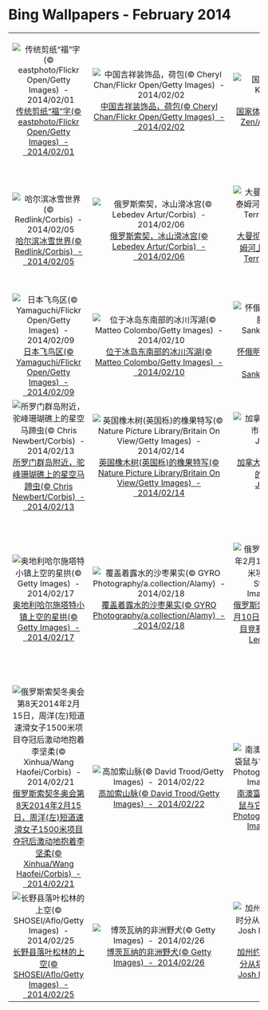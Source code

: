# Bing Wallpapers - February 2014

| | | | |
|:-------------------------:|:-------------------------:|:-------------------------:|:-------------------------:|
| ![传统剪纸“福”字(© eastphoto/Flickr Open/Getty Images)  -  2014/02/01](https://bing.ee123.net/img/cn/fhd/2014/02/01.jpg)[传统剪纸“福”字(© eastphoto/Flickr Open/Getty Images)  -  2014/02/01](https://bing.ee123.net/img/cn/fhd/2014/02/01.jpg) | ![中国吉祥装饰品，荷包(© Cheryl Chan/Flickr Open/Getty Images)  -  2014/02/02](https://bing.ee123.net/img/cn/fhd/2014/02/02.jpg)[中国吉祥装饰品，荷包(© Cheryl Chan/Flickr Open/Getty Images)  -  2014/02/02](https://bing.ee123.net/img/cn/fhd/2014/02/02.jpg) | ![国家体育场上空的焰火(© Kevin Zen/Alamy)  -  2014/02/03](https://bing.ee123.net/img/cn/fhd/2014/02/03.jpg)[国家体育场上空的焰火(© Kevin Zen/Alamy)  -  2014/02/03](https://bing.ee123.net/img/cn/fhd/2014/02/03.jpg) | ![云海，太阳下山时爬上3600米的牛背山拍摄贡嘎山(© 4X-image/E+/Getty Images)  -  2014/02/04](https://bing.ee123.net/img/cn/fhd/2014/02/04.jpg)[云海，太阳下山时爬上3600米的牛背山拍摄贡嘎山(© 4X-image/E+/Getty Images)  -  2014/02/04](https://bing.ee123.net/img/cn/fhd/2014/02/04.jpg) |
| ![哈尔滨冰雪世界(© Redlink/Corbis)  -  2014/02/05](https://bing.ee123.net/img/cn/fhd/2014/02/05.jpg)[哈尔滨冰雪世界(© Redlink/Corbis)  -  2014/02/05](https://bing.ee123.net/img/cn/fhd/2014/02/05.jpg) | ![俄罗斯索契，冰山滑冰宫(© Lebedev Artur/Corbis)  -  2014/02/06](https://bing.ee123.net/img/cn/fhd/2014/02/06.jpg)[俄罗斯索契，冰山滑冰宫(© Lebedev Artur/Corbis)  -  2014/02/06](https://bing.ee123.net/img/cn/fhd/2014/02/06.jpg) | ![大曼彻斯特郡斯托克波特市，泰姆河上两只为鱼相争的苍鹭(© Terry Whittaker/Corbis)  -  2014/02/07](https://bing.ee123.net/img/cn/fhd/2014/02/07.jpg)[大曼彻斯特郡斯托克波特市，泰姆河上两只为鱼相争的苍鹭(© Terry Whittaker/Corbis)  -  2014/02/07](https://bing.ee123.net/img/cn/fhd/2014/02/07.jpg) | ![英格兰利物浦，便士小巷临街铁门上所展示的披头士(© Chris Brink/SuperStock)  -  2014/02/08](https://bing.ee123.net/img/cn/fhd/2014/02/08.jpg)[英格兰利物浦，便士小巷临街铁门上所展示的披头士(© Chris Brink/SuperStock)  -  2014/02/08](https://bing.ee123.net/img/cn/fhd/2014/02/08.jpg) |
| ![日本飞鸟区(© Yamaguchi/Flickr Open/Getty Images)  -  2014/02/09](https://bing.ee123.net/img/cn/fhd/2014/02/09.jpg)[日本飞鸟区(© Yamaguchi/Flickr Open/Getty Images)  -  2014/02/09](https://bing.ee123.net/img/cn/fhd/2014/02/09.jpg) | ![位于冰岛东南部的冰川泻湖(© Matteo Colombo/Getty Images)  -  2014/02/10](https://bing.ee123.net/img/cn/fhd/2014/02/10.jpg)[位于冰岛东南部的冰川泻湖(© Matteo Colombo/Getty Images)  -  2014/02/10](https://bing.ee123.net/img/cn/fhd/2014/02/10.jpg) | ![怀俄明州黄石国家公园中的黄腹土拨鼠(© George Sanker/Minden Pictures)  -  2014/02/11](https://bing.ee123.net/img/cn/fhd/2014/02/11.jpg)[怀俄明州黄石国家公园中的黄腹土拨鼠(© George Sanker/Minden Pictures)  -  2014/02/11](https://bing.ee123.net/img/cn/fhd/2014/02/11.jpg) | ![元宵(© View Stock/Alamy)  -  2014/02/12](https://bing.ee123.net/img/cn/fhd/2014/02/12.jpg)[元宵(© View Stock/Alamy)  -  2014/02/12](https://bing.ee123.net/img/cn/fhd/2014/02/12.jpg) |
| ![所罗门群岛附近，驼峰珊瑚礁上的星空马蹄虫(© Chris Newbert/Corbis)  -  2014/02/13](https://bing.ee123.net/img/cn/fhd/2014/02/13.jpg)[所罗门群岛附近，驼峰珊瑚礁上的星空马蹄虫(© Chris Newbert/Corbis)  -  2014/02/13](https://bing.ee123.net/img/cn/fhd/2014/02/13.jpg) | ![英国橡木树(英国栎)的橡果特写(© Nature Picture Library/Britain On View/Getty Images)  -  2014/02/14](https://bing.ee123.net/img/cn/fhd/2014/02/14.jpg)[英国橡木树(英国栎)的橡果特写(© Nature Picture Library/Britain On View/Getty Images)  -  2014/02/14](https://bing.ee123.net/img/cn/fhd/2014/02/14.jpg) | ![加拿大安大略省，大萨德伯里市的白腰朱顶雀(© Don Johnston/Corbis)  -  2014/02/15](https://bing.ee123.net/img/cn/fhd/2014/02/15.jpg)[加拿大安大略省，大萨德伯里市的白腰朱顶雀(© Don Johnston/Corbis)  -  2014/02/15](https://bing.ee123.net/img/cn/fhd/2014/02/15.jpg) | ![不丹帕罗宗-日蓬堡的建筑细节(© Ocean/Corbis)  -  2014/02/16](https://bing.ee123.net/img/cn/fhd/2014/02/16.jpg)[不丹帕罗宗-日蓬堡的建筑细节(© Ocean/Corbis)  -  2014/02/16](https://bing.ee123.net/img/cn/fhd/2014/02/16.jpg) |
| ![奥地利哈尔施塔特小镇上空的星拱(© Getty Images)  -  2014/02/17](https://bing.ee123.net/img/cn/fhd/2014/02/17.jpg)[奥地利哈尔施塔特小镇上空的星拱(© Getty Images)  -  2014/02/17](https://bing.ee123.net/img/cn/fhd/2014/02/17.jpg) | ![覆盖着露水的沙枣果实(© GYRO Photography/a.collection/Alamy)  -  2014/02/18](https://bing.ee123.net/img/cn/fhd/2014/02/18.jpg)[覆盖着露水的沙枣果实(© GYRO Photography/a.collection/Alamy)  -  2014/02/18](https://bing.ee123.net/img/cn/fhd/2014/02/18.jpg) | ![俄罗斯索契冬奥会第3天2014年2月10日，男子短道速滑1500米项目竞赛中的韩天宇(© Streeter Lecka/Getty Images)  -  2014/02/19](https://bing.ee123.net/img/cn/fhd/2014/02/19.jpg)[俄罗斯索契冬奥会第3天2014年2月10日，男子短道速滑1500米项目竞赛中的韩天宇(© Streeter Lecka/Getty Images)  -  2014/02/19](https://bing.ee123.net/img/cn/fhd/2014/02/19.jpg) | ![俄罗斯索契冬奥会第6天2014年2月13日，速度滑冰女子1000米项目金牌得主张虹(© Quinn Rooney/Getty Images)  -  2014/02/20](https://bing.ee123.net/img/cn/fhd/2014/02/20.jpg)[俄罗斯索契冬奥会第6天2014年2月13日，速度滑冰女子1000米项目金牌得主张虹(© Quinn Rooney/Getty Images)  -  2014/02/20](https://bing.ee123.net/img/cn/fhd/2014/02/20.jpg) |
| ![俄罗斯索契冬奥会第8天2014年2月15日，周洋(左)短道速滑女子1500米项目夺冠后激动地抱着李坚柔(© Xinhua/Wang Haofei/Corbis)  -  2014/02/21](https://bing.ee123.net/img/cn/fhd/2014/02/21.jpg)[俄罗斯索契冬奥会第8天2014年2月15日，周洋(左)短道速滑女子1500米项目夺冠后激动地抱着李坚柔(© Xinhua/Wang Haofei/Corbis)  -  2014/02/21](https://bing.ee123.net/img/cn/fhd/2014/02/21.jpg) | ![高加索山脉(© David Trood/Getty Images)  -  2014/02/22](https://bing.ee123.net/img/cn/fhd/2014/02/22.jpg)[高加索山脉(© David Trood/Getty Images)  -  2014/02/22](https://bing.ee123.net/img/cn/fhd/2014/02/22.jpg) | ![南澳富琳德斯国家公园，大赤袋鼠与它的孩子(© Peter Walton Photography/Photolibrary/Getty Images)  -  2014/02/23](https://bing.ee123.net/img/cn/fhd/2014/02/23.jpg)[南澳富琳德斯国家公园，大赤袋鼠与它的孩子(© Peter Walton Photography/Photolibrary/Getty Images)  -  2014/02/23](https://bing.ee123.net/img/cn/fhd/2014/02/23.jpg) | ![华盛顿北瀑布国家公园贝克山滑雪场的滑雪者(© Jay Goodrich/Tandem Stock)  -  2014/02/24](https://bing.ee123.net/img/cn/fhd/2014/02/24.jpg)[华盛顿北瀑布国家公园贝克山滑雪场的滑雪者(© Jay Goodrich/Tandem Stock)  -  2014/02/24](https://bing.ee123.net/img/cn/fhd/2014/02/24.jpg) |
| ![长野县落叶松林的上空(© SHOSEI/Aflo/Getty Images)  -  2014/02/25](https://bing.ee123.net/img/cn/fhd/2014/02/25.jpg)[长野县落叶松林的上空(© SHOSEI/Aflo/Getty Images)  -  2014/02/25](https://bing.ee123.net/img/cn/fhd/2014/02/25.jpg) | ![博茨瓦纳的非洲野犬(© Getty Images)  -  2014/02/26](https://bing.ee123.net/img/cn/fhd/2014/02/26.jpg)[博茨瓦纳的非洲野犬(© Getty Images)  -  2014/02/26](https://bing.ee123.net/img/cn/fhd/2014/02/26.jpg) | ![加州约塞米蒂国家公园，日落时分从塔夫脱点观赏马尾瀑布(© Josh Miller/Aurora Photos)  -  2014/02/27](https://bing.ee123.net/img/cn/fhd/2014/02/27.jpg)[加州约塞米蒂国家公园，日落时分从塔夫脱点观赏马尾瀑布(© Josh Miller/Aurora Photos)  -  2014/02/27](https://bing.ee123.net/img/cn/fhd/2014/02/27.jpg) | ![加拿大圣劳伦斯湾的竖琴海豹宝宝(© Mitsuaki Iwago/Corbis)  -  2014/02/28](https://bing.ee123.net/img/cn/fhd/2014/02/28.jpg)[加拿大圣劳伦斯湾的竖琴海豹宝宝(© Mitsuaki Iwago/Corbis)  -  2014/02/28](https://bing.ee123.net/img/cn/fhd/2014/02/28.jpg) |
